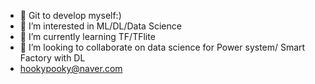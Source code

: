 - 👋 Git to develop myself:)
-  👀 I’m interested in ML/DL/Data Science
- 🌱 I’m currently learning TF/TFlite
- 💞️ I’m looking to collaborate on data science for Power system/ Smart Factory with DL
- hookypooky@naver.com

